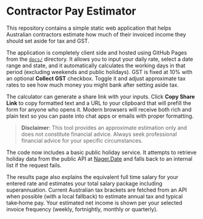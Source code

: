 # Contractor Pay Estimator

This repository contains a simple static web application that helps Australian contractors estimate how much of their invoiced income they should set aside for tax and GST.

The application is completely client side and hosted using GitHub Pages from the [`docs/`](docs/) directory.
It allows you to input your daily rate, select a date range and state, and it automatically calculates the working days in that period (excluding weekends and public holidays).
GST is fixed at 10% with an optional **Collect GST** checkbox. Toggle it and adjust approximate tax rates to see how much money you might bank after setting aside tax.

The calculator can generate a share link with your inputs. Click **Copy Share Link** to copy formatted text and a URL to your clipboard that will prefill the form for anyone who opens it. Modern browsers will receive both rich and plain text so you can paste into chat apps or emails with proper formatting.

> **Disclaimer**: This tool provides an approximate estimation only and does not constitute financial advice. Always seek professional financial advice for your specific circumstances.

The code now includes a basic public holiday service. It attempts to retrieve holiday data from the public API at [Nager.Date](https://date.nager.at) and falls back to an internal list if the request fails.

The results page also explains the equivalent full time salary for your entered rate and estimates your total salary package including superannuation. Current Australian tax brackets are fetched from an API when possible (with a local fallback) to estimate annual tax and typical take‑home pay. Your estimated net income is shown per your selected invoice frequency (weekly, fortnightly, monthly or quarterly).

